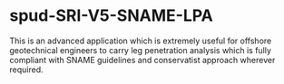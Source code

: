 # spud-SRI-V5-SNAME-LPA
This is an advanced application which is extremely useful for offshore geotechnical engineers to carry leg penetration analysis which is fully compliant with SNAME guidelines and conservatist approach wherever required.
